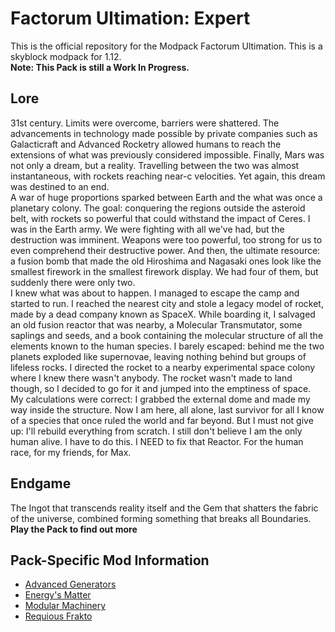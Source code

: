# Factorum Ultimation: Expert
This is the official repository for the Modpack Factorum Ultimation. This is a skyblock modpack for 1.12. <br/>
**Note: This Pack is still a Work In Progress.**

## Lore
31st century. Limits were overcome, barriers were shattered. The advancements in technology made possible by private
companies such as Galacticraft and Advanced Rocketry allowed humans to reach the extensions of what was previously
considered impossible. Finally, Mars was not only a dream, but a reality. Travelling between the two was almost
instantaneous, with rockets reaching near-c velocities. Yet again, this dream was destined to an end.  
A war of huge proportions sparked between Earth and the what was once a planetary colony. The goal: conquering the
regions outside the asteroid belt, with rockets so powerful that could withstand the impact of Ceres. I was in the Earth
army. We were fighting with all we've had, but the destruction was imminent. Weapons were too powerful, too strong for
us to even comprehend their destructive power. And then, the ultimate resource: a fusion bomb that made the old
Hiroshima and Nagasaki ones look like the smallest firework in the smallest firework display. We had four of them, but
suddenly there were only two. <br/>
I knew what was about to happen. I managed to escape the camp and started to run. I reached the nearest city and stole a
legacy model of rocket, made by a dead company known as SpaceX. While boarding it, I salvaged an old fusion reactor that
was nearby, a Molecular Transmutator, some saplings and seeds, and a book containing the molecular structure of all the
elements known to the human species. I barely escaped: behind me the two planets exploded like supernovae, leaving
nothing behind but groups of lifeless rocks. I directed the rocket to a nearby experimental space colony where I knew
there wasn't anybody. The rocket wasn't made to land though, so I decided to go for it and jumped into the emptiness of
space. My calculations were correct: I grabbed the external dome and made my way inside the structure. Now I am here,
all alone, last survivor for all I know of a species that once ruled the world and far beyond. But I must not give up:
I'll rebuild everything from scratch. I still don't believe I am the only human alive. I have to do this. I NEED to fix
that Reactor. For the human race, for my friends, for Max. <br/>

## Endgame
The Ingot that transcends reality itself and the Gem that shatters the fabric of the universe, combined forming
something that breaks all Boundaries. **Play the Pack to find out more**

## Pack-Specific Mod Information
- [Advanced Generators](https://github.com/Redfire75369/FactorumUltimation/blob/master/docs/Advanced_Generators.md)
- [Energy's Matter](https://github.com/Redfire75369/FactorumUltimation/blob/master/docs/Energy's_Matter.md)
- [Modular Machinery](https://github.com/Redfire75369/FactorumUltimation/blob/master/docs/Modular_Machinery.md)
- [Requious Frakto](https://github.com/Redfire75369/FactorumUltimation/blob/master/docs/Requious_Frakto.md)